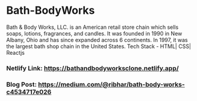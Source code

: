 # Bath-BodyWorks
Bath &amp; Body Works, LLC. is an American retail store chain which sells soaps, lotions, fragrances, and candles. It was founded in 1990 in New Albany, Ohio and has since expanded across 6 continents. In 1997, it was the largest bath shop chain in the United States.
Tech Stack - HTML| CSS| Reactjs

### Netlify Link: https://bathandbodyworksclone.netlify.app/

### Blog Post: https://medium.com/@ribhar/bath-body-works-c4534717e026
